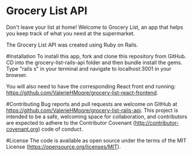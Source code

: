 # Grocery List API

Don't leave your list at home! Welcome to Grocery List, an app that helps you keep track of what you need at the supermarket.

The Grocery List API was created using Ruby on Rails.

#Installation
To install this app, fork and clone this repository from GitHub. CD into the grocery-list-rails-api folder and then bundle install the gems. Type "rails s" in your terminal and navigate to localhost:3001 in your browser.

You will also need to have the corresponding React front end running: https://github.com/ValerieHMoore/grocery-list-react-frontend.

#Contributing
Bug reports and pull requests are welcome on GitHub at https://github.com/ValerieHMoore/grocery-list-rails-api. This project is intended to be a safe, welcoming space for collaboration, and contributors are expected to adhere to the Contributor Covenant (http://contributor-covenant.org) code of conduct.

#License
The code is available as open source under the terms of the MIT License (https://opensource.org/licenses/MIT).